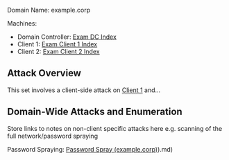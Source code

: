 Domain Name: example.corp

Machines:
- Domain Controller: [Exam DC Index](Exam%20DC%20Index.md.md)
- Client 1: [Exam Client 1 Index](Exam%20Client%201%20Index.md.md)
- Client 2: [Exam Client 2 Index](Exam%20Client%202%20Index.md.md)

## Attack Overview

This set involves a client-side attack on [Client 1](Exam%20Client%201%20Index.md.md) and...

## Domain-Wide Attacks and Enumeration

Store links to notes on non-client specific attacks here e.g. scanning of the full network/password spraying

Password Spraying: [Password Spray (example.corp)](example.corp)).md)